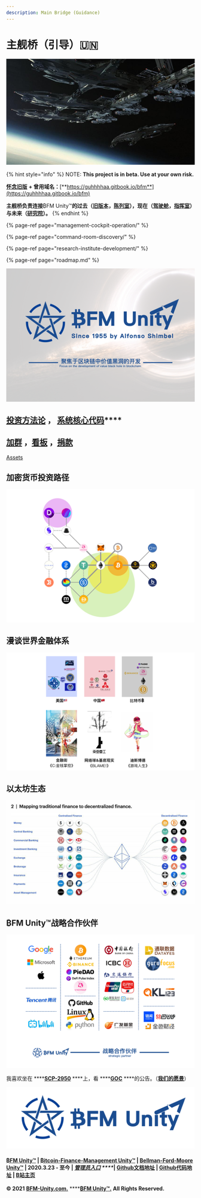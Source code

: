 ```yaml
---
description: Main Bridge (Guidance)
---
```


# 主舰桥（引导）🇺🇳

![&#x4E3B;&#x8230;&#x6865;&#xFF08;&#x5F15;&#x5BFC;&#xFF09;](.gitbook/assets/src-http___img4.178.com_news_201711_305754270311_o_305754450631.jpg-and-refer-http___img4.178.jpeg)

{% hint style="info" %}
NOTE: **This project is in beta. Use at your own risk.**    
  
[**怀念旧版**](https://guhhhhaa.gitbook.io/bfm-unity-doc-v1/) **+ 曾用域名：**[**https://guhhhhaa.gitbook.io/bfm**](https://guhhhhaa.gitbook.io/bfm)

**主舰桥负责连接**₿FM Unity™**的过去（**[**旧版本**](https://guhhhhaa.gitbook.io/bfm-unity-doc-v1/)**，**[**陈列室**](https://app.gitbook.com/@guhhhhaa/s/bfm/~/drafts/-MVoBIyjmm3RsXnacjGa/roadmap)**），现在（**[**驾驶舱**](https://app.gitbook.com/@guhhhhaa/s/bfm/~/drafts/-MVjhzEka3Q9R9_edu0U/management-cockpit-operation)**，**[**指挥室**](https://app.gitbook.com/@guhhhhaa/s/bfm/~/drafts/-MVjhzEka3Q9R9_edu0U/command-room-discovery)**）与未来（**[**研究院**](https://app.gitbook.com/@guhhhhaa/s/bfm/~/drafts/-MVoBIyjmm3RsXnacjGa/research-institute-development)**）。**
{% endhint %}

{% page-ref page="management-cockpit-operation/" %}

{% page-ref page="command-room-discovery/" %}

{% page-ref page="research-institute-development/" %}

{% page-ref page="roadmap.md" %}

![](.gitbook/assets/bfm-unity-2.0.png)

## [**投资方法论**](https://guhhhhaa.gitbook.io/joinquant/jin-rong-li-lun-zong-jie)  **，** [**系统核心代码**](https://guhhhhaa.gitbook.io/bfm/ruan-jian-bfm-on-python)\*\*\*\*

## [加群](https://guhhhhaa.gitbook.io/bfm/ru-he-jia-ru-wo-men-de-tao-lun-qun-zu) ，[看板](https://trello.com/b/z4aDgNAL/todolist) ，[捐款](https://guhhhhaa.gitbook.io/bfm/juan-zeng-da-shang)

[Assets](https://share.weiyun.com/l21pilUf)

## 加密货币投资路径

![](.gitbook/assets/defi_2.png)

## 漫谈世界金融体系

![](.gitbook/assets/ping-mu-kuai-zhao-20210203-shang-wu-11.33.58.png)

## 以太坊生态

![](.gitbook/assets/ef558f261bce694919b0240c57cf96e8.jpg)

## ₿FM Unity™战略合作伙伴

![](.gitbook/assets/bfm-unity-zhan-lve-he-zuo-huo-ban-.png)

我喜欢坐在 ****[**SCP-2950**](https://www.bilibili.com/video/BV1ts411g7Qw) ****上，看 ****[**GOC**](https://www.bilibili.com/video/BV1gW411J7eP) ****的公告。（[**我们的愿景**](https://www.bilibili.com/bangumi/play/ss28381/)）



![&#x20BF;FM Unity&#x2122;](.gitbook/assets/bfm-unity-logo.png)

#### [₿FM Unity™](https://www.bfm-unity.com/) \| [₿itcoin-Finance-Management Unity™](https://www.bfm-unity.com/) \| [Bellman-Ford-Moore Unity™](https://www.bfm-unity.com/) \| 2020.3.23 - 至今 \| [_**管理员入口**_](https://app.gitbook.com/@guhhhhaa/s/bfm/) _****_**\|** [**Github文档地址**](https://github.com/guhhhhaa/bfm-gitbook) **\|** [**Github代码地址**](https://github.com/guhhhhaa/bfm-group-file) **\|** [**B站主页**](https://space.bilibili.com/11708778)

**© 2021** [**BFM-Unity.com.**](https://www.bfm-unity.com/) ****[**₿FM Unity™.**](https://www.bfm-unity.com/) **All Rights Reserved.**

